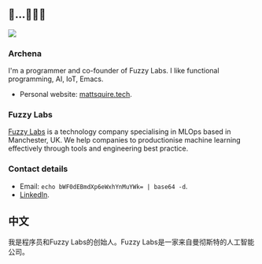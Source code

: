 ## 🐝...🐝🐝🐝

![](https://badges.pufler.dev/visits/archena/archena)

### Archena
I'm a programmer and co-founder of Fuzzy Labs. I like functional programming, AI, IoT, Emacs.

* Personal website: [mattsquire.tech](https://mattsquire.tech).

### Fuzzy Labs
[Fuzzy Labs](https://fuzzylabs.ai) is a technology company specialising in MLOps based in Manchester, UK. We help companies to productionise machine learning effectively through tools and engineering best practice.

### Contact details
* Email: `echo bWF0dEBmdXp6eWxhYnMuYWk= | base64 -d`.
* [LinkedIn](https://www.linkedin.com/in/matt-squire-a19896125).

## 中文
我是程序员和Fuzzy Labs的创始人。Fuzzy Labs是一家来自曼彻斯特的人工智能公司。
